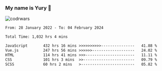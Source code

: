 ### My name is Yury 👋 
![codrwars](https://www.codewars.com/users/litury/badges/micro) 


<!--START_SECTION:waka-->

```txt
From: 28 January 2022 - To: 04 February 2024

Total Time: 1,032 hrs 4 mins

JavaScript       432 hrs 16 mins >>>>>>>>>>---------------   41.88 %
Vue.js           247 hrs 56 mins >>>>>>-------------------   24.02 %
HTML             114 hrs 41 mins >>>----------------------   11.11 %
CSS              101 hrs 3 mins  >>-----------------------   09.79 %
SCSS             60 hrs 2 mins   >------------------------   05.82 %
```

<!--END_SECTION:waka-->

